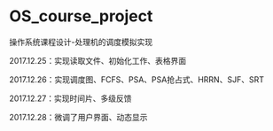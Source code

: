 ﻿# OS_course_project
操作系统课程设计-处理机的调度模拟实现

2017.12.25：实现读取文件、初始化工作、表格界面

2017.12.26：实现调度图、FCFS、PSA、PSA抢占式、HRRN、SJF、SRT

2017.12.27：实现时间片、多级反馈

2017.12.28：微调了用户界面、动态显示

